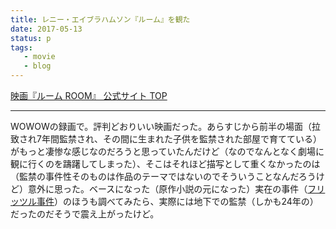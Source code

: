 ```yaml
---
title: レニー・エイブラハムソン『ルーム』を観た
date: 2017-05-13
status: p
tags:
   - movie
   - blog
---
```


[映画『ルーム ROOM』 公式サイト TOP](http://gaga.ne.jp/room/)

---

WOWOWの録画で。評判どおりいい映画だった。あらすじから前半の場面（拉致され7年間監禁され、その間に生まれた子供を監禁された部屋で育てている）がもっと凄惨な感じなのだろうと思っていたんだけど（なのでなんとなく劇場に観に行くのを躊躇してしまった）、そこはそれほど描写として重くなかったのは（監禁の事件性そのものは作品のテーマではないのでそういうことなんだろうけど）意外に思った。ベースになった（原作小説の元になった）実在の事件（[フリッツル事件](https://ja.wikipedia.org/wiki/%E3%83%95%E3%83%AA%E3%83%83%E3%83%84%E3%83%AB%E4%BA%8B%E4%BB%B6)）のほうも調べてみたら、実際には地下での監禁（しかも24年の）だったのだそうで震え上がったけど。
